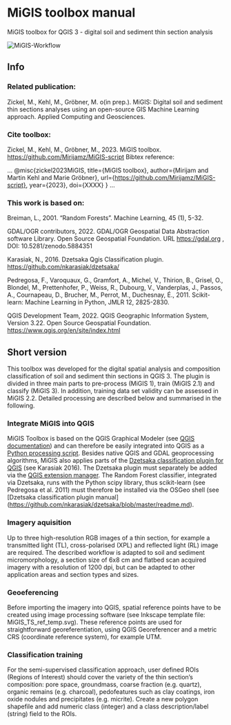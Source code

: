 # MiGIS toolbox manual
MiGIS toolbox for QGIS 3 - digital soil and sediment thin section analysis

![MiGIS-Workflow](https://github.com/Mirijamz/MiGIS-script/blob/main/Manual_figures/workflow.png)


## Info
### Related publication: 
Zickel, M., Kehl, M., Gröbner, M. o(in prep.). MiGIS: Digital soil and sediment thin sections analyses using an open-source GIS Machine Learning approach. Applied Computing and Geosciences.

### Cite toolbox: 
Zickel, M., Kehl, M., Gröbner, M., 2023. MiGIS toolbox. https://github.com/Mirijamz/MiGIS-script
Bibtex reference:

...
@misc{zickel2023MiGIS,
title={MiGIS toolbox},
author={Mirijam and Martin Kehl and Marie Gröbner},
url={https://github.com/Mirijamz/MiGIS-script},
year={2023},
doi={XXXX}
}
...

### This work is based on:
Breiman, L., 2001. “Random Forests”. Machine Learning, 45 (1), 5-32.

GDAL/OGR contributors, 2022. GDAL/OGR Geospatial Data Abstraction software Library. Open Source Geospatial Foundation. URL https://gdal.org , DOI: 10.5281/zenodo.5884351

Karasiak, N., 2016. Dzetsaka Qgis Classification plugin. https://github.com/nkarasiak/dzetsaka/

Pedregosa, F., Varoquaux, G., Gramfort, A., Michel, V., Thirion, B., Grisel, O., Blondel, M., Prettenhofer, P., Weiss, R., Dubourg, V., Vanderplas, J., Passos, A., Cournapeau, D., Brucher, M., Perrot, M., Duchesnay, É., 2011. Scikit-learn: Machine Learning in Python, JMLR 12, 2825-2830.

QGIS Development Team, 2022. QGIS Geographic Information System, Version 3.22. Open Source Geospatial Foundation. https://www.qgis.org/en/site/index.html


## Short version
This toolbox was developed for the digital spatial analysis and composition classification of soil and sediment thin sections in QGIS 3. The plugin is divided in three main parts to pre-process (MiGIS 1), train (MiGIS 2.1) and classify (MiGIS 3). In addition, training data set validity can be assessed in MiGIS 2.2. Detailed processing are described below and summarised in the following.

### Integrate MiGIS into QGIS
MiGIS Toolbox is based on the QGIS Graphical Modeler (see [QGIS documentation](https://docs.qgis.org/3.22/en/docs/index.html)) and can therefore be easily integrated into QGIS as a [Python processing script](https://docs.qgis.org/3.22/en/docs/user_manual/processing/toolbox.html). Besides native QGIS and GDAL geoprocessing algorithms, MiGIS also applies parts of the [Dzetsaka classification plugin for QGIS](https://github.com/nkarasiak/dzetsaka) (see Karasiak 2016). The Dzetsaka plugin must separately be added via the [QGIS extension manager]( https://docs.qgis.org/3.22/en/docs/training_manual/qgis_plugins/fetching_plugins.html). The Random Forest classifier, integrated via Dzetsaka, runs with the Python scipy library, thus scikit-learn (see Pedregosa et al. 2011) must therefore be installed via the OSGeo shell (see [Dzetsaka classification plugin manual] (https://github.com/nkarasiak/dzetsaka/blob/master/readme.md).

### Imagery aquisition
Up to three high-resolution RGB images of a thin section, for example a transmitted light (TL), cross-polarised (XPL) and reflected light (RL) image are required. The described workflow is adapted to soil and sediment micromorphology, a section size of 6x8 cm and flatbed scan acquired imagery with a resolution of 1200 dpi, but can be adapted to other application areas and section types and sizes.
### Geoeferencing
Before importing the imagery into QGIS, spatial reference points have to be created using image processing software (see Inkscape template file: MiGIS_TS_ref_temp.svg). These reference points are used for straightforward georeferentiation, using QGIS Georeferencer and a metric CRS (coordinate reference system), for example UTM. 
### Classification training
For the semi-supervised classification approach, user defined ROIs (Regions of Interest) should cover the variety of the thin section’s composition: pore space, groundmass, coarse fraction (e.g. quartz), organic remains (e.g. charcoal), pedofeatures such as clay coatings, iron oxide nodules and precipitates (e.g. micrite). Create a new polygon shapefile and add numeric class (integer) and a class description/label (string) field to the ROIs.



